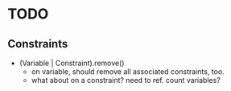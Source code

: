 TODO
====

Constraints
-----------

* (Variable | Constraint).remove()
  - on variable, should remove all associated constraints, too.
  - what about on a constraint? need to ref. count variables?
